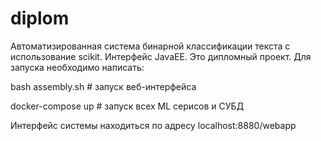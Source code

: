 # diplom
Автоматизированная система бинарной классификации текста с использование scikit. Интерфейс JavaEE. Это дипломный проект. Для запуска необходимо написать: 

bash assembly.sh # запуск веб-интерфейса

docker-compose up # запуск всех ML серисов и СУБД 

Интерфейс системы находиться по адресу localhost:8880/webapp
